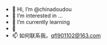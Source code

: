 - 👋 Hi, I’m @chinadoudou
- 👀 I’m interested in ...
- 🌱 I’m currently learning 
- 💞️ 
- 📫 如何联系我。qfl901102@163.com

<!---
chinadoudou/chinadoudou is a ✨ special ✨ repository because its `README.md` (this file) appears on your GitHub profile.
You can click the Preview link to take a look at your changes.
--->
